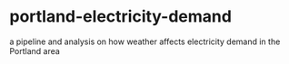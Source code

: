 # portland-electricity-demand
a pipeline and analysis on how weather affects electricity demand in the Portland area

